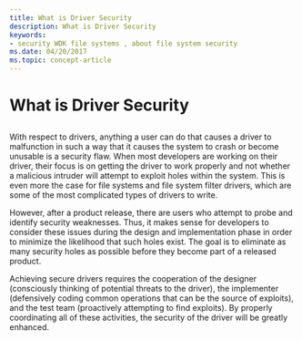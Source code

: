 ```yaml
---
title: What is Driver Security
description: What is Driver Security
keywords:
- security WDK file systems , about file system security
ms.date: 04/20/2017
ms.topic: concept-article
---
```


# What is Driver Security


## <span id="ddk_what_is_driver_security_if"></span><span id="DDK_WHAT_IS_DRIVER_SECURITY_IF"></span>


With respect to drivers, anything a user can do that causes a driver to malfunction in such a way that it causes the system to crash or become unusable is a security flaw. When most developers are working on their driver, their focus is on getting the driver to work properly and not whether a malicious intruder will attempt to exploit holes within the system. This is even more the case for file systems and file system filter drivers, which are some of the most complicated types of drivers to write.

However, after a product release, there are users who attempt to probe and identify security weaknesses. Thus, it makes sense for developers to consider these issues during the design and implementation phase in order to minimize the likelihood that such holes exist. The goal is to eliminate as many security holes as possible before they become part of a released product.

Achieving secure drivers requires the cooperation of the designer (consciously thinking of potential threats to the driver), the implementer (defensively coding common operations that can be the source of exploits), and the test team (proactively attempting to find exploits). By properly coordinating all of these activities, the security of the driver will be greatly enhanced.

 

 




